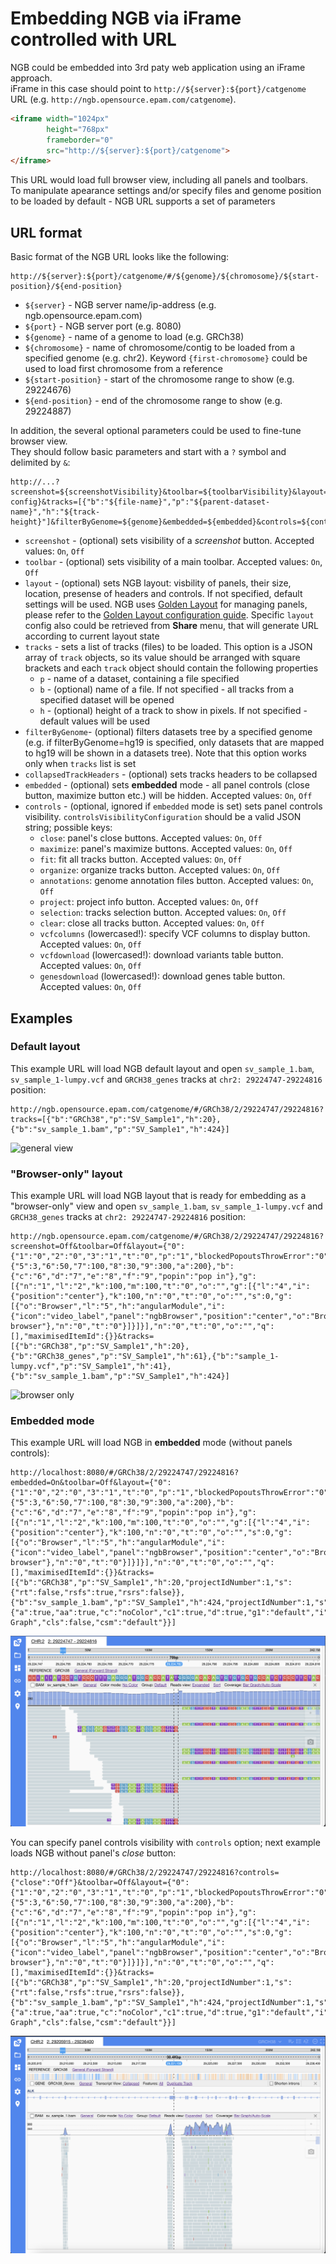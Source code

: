# Embedding NGB via iFrame controlled with URL

NGB could be embedded into 3rd paty web application using an iFrame approach.  
iFrame in this case should point to `http://${server}:${port}/catgenome` URL (e.g. `http://ngb.opensource.epam.com/catgenome`).

``` html
<iframe width="1024px" 
        height="768px" 
        frameborder="0"
        src="http://${server}:${port}/catgenome">
</iframe>
```

This URL would load full browser view, including all panels and toolbars.  
To manipulate apearance settings and/or specify files and genome position to be loaded by default - NGB URL supports a set of parameters

## URL format

Basic format of the NGB URL looks like the following:

```
http://${server}:${port}/catgenome/#/${genome}/${chromosome}/${start-position}/${end-position}
```

* `${server}` - NGB server name/ip-address (e.g. ngb.opensource.epam.com)
* `${port}` - NGB server port (e.g. 8080)
* `${genome}` - name of a genome to load (e.g. GRCh38)
* `${chromosome}` - name of chromosome/contig to be loaded from a specified genome (e.g. chr2). Keyword `{first-chromosome}` could be used to load first chromosome from a reference
* `${start-position}` - start of the chromosome range to show (e.g. 29224676)
* `${end-position}` - end of the chromosome range to show (e.g. 29224887)

In addition, the several optional parameters could be used to fine-tune browser view.  
They should follow basic parameters and start with a `?` symbol and delimited by `&`:

```
http://...?screenshot=${screenshotVisibility}&toolbar=${toolbarVisibility}&layout=${layout-config}&tracks=[{"b":"${file-name}","p":"${parent-dataset-name}","h":"${track-height}"]&filterByGenome=${genome}&embedded=${embedded}&controls=${controlsVisibilityConfiguration}
```

* `screenshot` - (optional) sets visibility of a *screenshot* button. Accepted values: `On`, `Off`
* `toolbar` - (optional) sets visibility of a main toolbar. Accepted values: `On`, `Off`
* `layout` - (optional) sets NGB layout: visbility of panels, their size, location, presense of headers and controls. If not specified, default settings will be used. NGB uses [Golden Layout](https://www.golden-layout.com/) for managing panels, please refer to the [Golden Layout configuration guide](https://www.golden-layout.com/docs/Config.html). Specific `layout` config also could be retrieved from **Share** menu, that will generate URL according to current layout state
* `tracks` - sets a list of tracks (files) to be loaded. This option is a JSON array of `track` objects, so its value should be arranged with square brackets and each `track` object should contain the following properties
    * `p` - name of a dataset, containing a file specified
    * `b` - (optional) name of a file. If not specified - all tracks from a specified dataset will be opened
    * `h` - (optional) height of a track to show in pixels. If not specified - default values will be used
* `filterByGenome`- (optional) filters datasets tree by a specified genome (e.g. if filterByGenome=hg19 is specified, only datasets that are mapped to hg19 will be shown in a datasets tree). Note that this option works only when `tracks` list is set
* `collapsedTrackHeaders` - (optional) sets tracks headers to be collapsed
* `embedded` - (optional) sets **embedded** mode - all panel controls (close button, maximize button etc.) will be hidden. Accepted values: `On`, `Off`
* `controls` - (optional, ignored if `embedded` mode is set) sets panel controls visibility. `controlsVisibilityConfiguration` should be a valid JSON string; possible keys:
    * `close`: panel's close buttons. Accepted values: `On`, `Off`
    * `maximize`: panel's maximize buttons. Accepted values: `On`, `Off`
    * `fit`: fit all tracks button. Accepted values: `On`, `Off`
    * `organize`: organize tracks button. Accepted values: `On`, `Off`
    * `annotations`: genome annotation files button. Accepted values: `On`, `Off`
    * `project`: project info button. Accepted values: `On`, `Off`
    * `selection`: tracks selection button. Accepted values: `On`, `Off`
    * `clear`: close all tracks button. Accepted values: `On`, `Off`
    * `vcfcolumns` (lowercased!): specify VCF columns to display button. Accepted values: `On`, `Off`
    * `vcfdownload` (lowercased!): download variants table button. Accepted values: `On`, `Off`
    * `genesdownload` (lowercased!): download genes table button. Accepted values: `On`, `Off`

## Examples

### Default layout

This example URL will load NGB default layout and open `sv_sample_1.bam`, `sv_sample_1-lumpy.vcf` and `GRCH38_genes` tracks at `chr2: 29224747-29224816` position:

```
http://ngb.opensource.epam.com/catgenome/#/GRCh38/2/29224747/29224816?tracks=[{"b":"GRCh38","p":"SV_Sample1","h":20},{"b":"sv_sample_1.bam","p":"SV_Sample1","h":424}]
```

![general view](images/embedding-1.png)

### "Browser-only" layout

This example URL will load NGB layout that is ready for embedding as a "browser-only" view and open `sv_sample_1.bam`, `sv_sample_1-lumpy.vcf` and `GRCH38_genes` tracks at `chr2: 29224747-29224816` position:

```
http://ngb.opensource.epam.com/catgenome/#/GRCh38/2/29224747/29224816?screenshot=Off&toolbar=Off&layout={"0":{"1":"0","2":"0","3":"1","t":"0","p":"1","blockedPopoutsThrowError":"0","closePopoutsOnUnload":"0","showPopoutIcon":"1","showMaximiseIcon":"0","showCloseIcon":"0","hasHeaders":"1"},"4":{"5":3,"6":50,"7":100,"8":30,"9":300,"a":200},"b":{"c":"6","d":"7","e":"8","f":"9","popin":"pop in"},"g":[{"n":"1","l":"2","k":100,"m":100,"t":"0","o":"","g":[{"l":"4","i":{"position":"center"},"k":100,"n":"0","t":"0","o":"","s":0,"g":[{"o":"Browser","l":"5","h":"angularModule","i":{"icon":"video_label","panel":"ngbBrowser","position":"center","o":"Browser","name":"layout>browser","key":"browser","htmlModule":"ngb-browser"},"n":"0","t":"0"}]}]}],"n":"0","t":"0","o":"","q":[],"maximisedItemId":{}}&tracks=[{"b":"GRCh38","p":"SV_Sample1","h":20},{"b":"GRCh38_genes","p":"SV_Sample1","h":61},{"b":"sample_1-lumpy.vcf","p":"SV_Sample1","h":41},{"b":"sv_sample_1.bam","p":"SV_Sample1","h":424}]
```

![browser only](images/embedding-2.png)

### Embedded mode

This example URL will load NGB in **embedded** mode (without panels controls):

```
http://localhost:8080/#/GRCh38/2/29224747/29224816?embedded=On&toolbar=Off&layout={"0":{"1":"0","2":"0","3":"1","t":"0","p":"1","blockedPopoutsThrowError":"0","closePopoutsOnUnload":"0","showPopoutIcon":"1","showMaximiseIcon":"0","showCloseIcon":"0","hasHeaders":"0"},"4":{"5":3,"6":50,"7":100,"8":30,"9":300,"a":200},"b":{"c":"6","d":"7","e":"8","f":"9","popin":"pop in"},"g":[{"n":"1","l":"2","k":100,"m":100,"t":"0","o":"","g":[{"l":"4","i":{"position":"center"},"k":100,"n":"0","t":"0","o":"","s":0,"g":[{"o":"Browser","l":"5","h":"angularModule","i":{"icon":"video_label","panel":"ngbBrowser","position":"center","o":"Browser","name":"layout>browser","key":"browser","htmlModule":"ngb-browser"},"n":"0","t":"0"}]}]}],"n":"0","t":"0","o":"","q":[],"maximisedItemId":{}}&tracks=[{"b":"GRCh38","p":"SV_Sample1","h":20,"projectIdNumber":1,"s":{"rt":false,"rsfs":true,"rsrs":false}},{"b":"sv_sample_1.bam","p":"SV_Sample1","h":424,"projectIdNumber":1,"s":{"a":true,"aa":true,"c":"noColor","c1":true,"d":true,"g1":"default","i":true,"m":true,"r":"1","s1":false,"s2":true,"s3":false,"v1":false,"cdm":"Bar Graph","cls":false,"csm":"default"}}]
```

![embedded mode](images/embedded-mode.png)

You can specify panel controls visibility with `controls` option; next example loads NGB without panel's *close* button:

```
http://localhost:8080/#/GRCh38/2/29224747/29224816?controls={"close":"Off"}&toolbar=Off&layout={"0":{"1":"0","2":"0","3":"1","t":"0","p":"1","blockedPopoutsThrowError":"0","closePopoutsOnUnload":"0","showPopoutIcon":"1","showMaximiseIcon":"0","showCloseIcon":"0","hasHeaders":"0"},"4":{"5":3,"6":50,"7":100,"8":30,"9":300,"a":200},"b":{"c":"6","d":"7","e":"8","f":"9","popin":"pop in"},"g":[{"n":"1","l":"2","k":100,"m":100,"t":"0","o":"","g":[{"l":"4","i":{"position":"center"},"k":100,"n":"0","t":"0","o":"","s":0,"g":[{"o":"Browser","l":"5","h":"angularModule","i":{"icon":"video_label","panel":"ngbBrowser","position":"center","o":"Browser","name":"layout>browser","key":"browser","htmlModule":"ngb-browser"},"n":"0","t":"0"}]}]}],"n":"0","t":"0","o":"","q":[],"maximisedItemId":{}}&tracks=[{"b":"GRCh38","p":"SV_Sample1","h":20,"projectIdNumber":1,"s":{"rt":false,"rsfs":true,"rsrs":false}},{"b":"sv_sample_1.bam","p":"SV_Sample1","h":424,"projectIdNumber":1,"s":{"a":true,"aa":true,"c":"noColor","c1":true,"d":true,"g1":"default","i":true,"m":true,"r":"1","s1":false,"s2":true,"s3":false,"v1":false,"cdm":"Bar Graph","cls":false,"csm":"default"}}]
```

![panel controls visibility](images/panels-controls-visibility.png)
